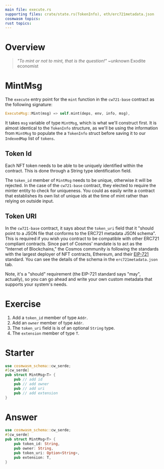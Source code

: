 ```yaml
---
main file: execute.rs
supporting files: crate/state.rs(TokenInfo), eth/erc721metadata.json
cosmwasm topics:
rust topics:
---
```


# Overview
> *"To mint or not to mint, that is the question!"* ~unknown Exodite economist

# MintMsg
The `execute` entry point for the `mint` function in the `cw721-base` contract as the following signature:
```rust
ExecuteMsg::Mint(msg) => self.mint(deps, env, info, msg),
```
It takes `msg` variable of type `MintMsg`, which is what we'll construct first. It is almost identical to the `TokenInfo` structure, as we'll be using the information from `MintMsg` to populate the a `TokenInfo` struct before saving it to our `IndexedMap` list of `tokens`.

## Token Id
Each NFT token needs to be able to be uniquely identified within the contract. This is done through a String type identification field.

The `token_id` member of `MintMsg` needs to be unique, otherwise it will be rejected. In the case of the `cw721-base` contract, they elected to require the minter entity to check for uniqueness. You could as easily write a contract that establishes its own list of unique ids at the time of mint rather than relying on outside input. 

## Token URI
In the `cw721-base` contract, it says about the `token_uri` field that it "should point to a JSON file that conforms to the ERC721 metadata JSON schema". This is required if you wish you contract to be compatible with other ERC721 compliant contracts. Since part of Cosmos' mandate is to act as the "Internet of Blockchains," the Cosmos community is following the standards with the largest deployer of NFT contracts, Ethereum, and their [EIP-721](https://eips.ethereum.org/EIPS/eip-721)<ExternalLink> standard. You can see the details of the schema in the `erc721metadata.json` tab.

Note, it's a "should" requirement (the EIP-721 standard says "may", actually), so you can go ahead and write your own custom metadata that supports your system's needs.


# Exercise

1. Add a `token_id` member of type `Addr`.
2. Add an `owner` member of type `Addr`.
3. The `token_uri` field is is of an optional `String` type.
4. The `extension` member of type `T`.

# Starter
```rust
use cosmwasm_schema::cw_serde;
#[cw_serde]
pub struct MintMsg<T> {
    pub // add id
    pub // add owner 
    pub // add uri 
    pub // add extension 
}
```

# Answer
```rust
use cosmwasm_schema::cw_serde;
#[cw_serde]
pub struct MintMsg<T> {
    pub token_id: String,
    pub owner: String,
    pub token_uri: Option<String>,
    pub extension: T,
}
```